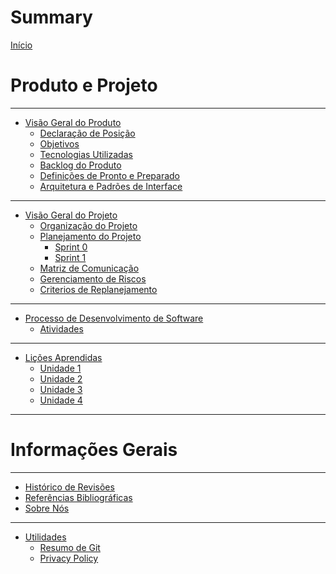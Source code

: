 # Summary

[Início](home.md)


# Produto e Projeto
-----------

- [Visão Geral do Produto](produto/visao.md)
    - [Declaração de Posição](produto/declaracao.md)
    - [Objetivos](produto/objetivos.md)
    - [Tecnologias Utilizadas](produto/tecnologias.md)
    - [Backlog do Produto](produto/backlog.md)
    - [Definições de Pronto e Preparado](produto/dor_dod.md)
    - [Arquitetura e Padrões de Interface](produto/arq_interface.md)
-----------
    
- [Visão Geral do Projeto](projeto/visao.md)
    - [Organização do Projeto](projeto/organizacao.md)
    - [Planejamento do Projeto](projeto/planejamento.md)
        - [Sprint 0](projeto/sprints/sprint_0.md)
        - [Sprint 1]()
    - [Matriz de Comunicação](projeto/comunicacao.md)
    - [Gerenciamento de Riscos](projeto/riscos.md)
    - [Criterios de Replanejamento](projeto/replanejamento.md)
-----------

- [Processo de Desenvolvimento de Software](processo/home.md)
    - [Atividades](processo/atividades.md)
-----------

- [Lições Aprendidas](licoes/licoes.md)
    - [Unidade 1](licoes/unidade_1.md)
    - [Unidade 2]()
    - [Unidade 3]()
    - [Unidade 4]()
-----------


# Informações Gerais
-----------

- [Histórico de Revisões](info/rev.md)
- [Referências Bibliográficas](info/refs.md)
- [Sobre Nós](info/sobre.md)
-----------
- [Utilidades](info/utils.md)
    - [Resumo de Git](info/utils/git.md)
    - [Privacy Policy](info/utils/privacy.md)

